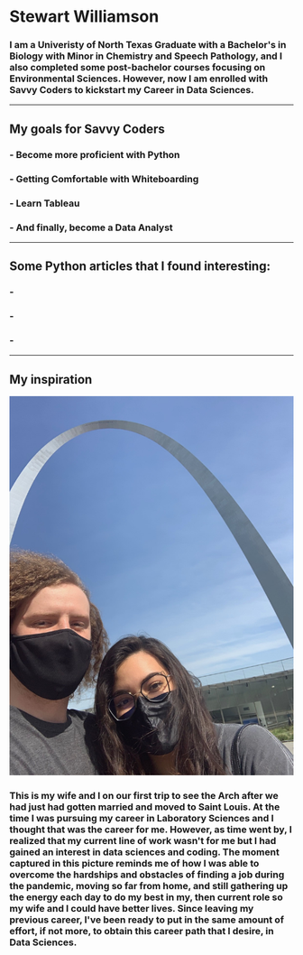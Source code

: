 # Stewart Williamson
### I am a Univeristy of North Texas Graduate with a Bachelor's in Biology with Minor in Chemistry and Speech Pathology, and I also completed some post-bachelor courses focusing on Environmental Sciences. However, now I am enrolled with Savvy Coders to kickstart my Career in Data Sciences.
---
## My goals for Savvy Coders
### - Become more proficient with Python
### - Getting Comfortable with Whiteboarding
### - Learn Tableau
### - And finally, become a Data Analyst
---
## Some Python articles that I found interesting:
### -
### -
### -
---
## My inspiration
![My wife and I](IMG_6717.jpg)
### This is my wife and I on our first trip to see the Arch after we had just had gotten married and moved to Saint Louis. At the time I was pursuing my career in Laboratory Sciences and I thought that was the career for me. However, as time went by, I realized that my current line of work wasn't for me but I had gained an interest in data sciences and coding. The moment captured in this picture reminds me of how I was able to overcome the hardships and obstacles of finding a job during the pandemic, moving so far from home, and still gathering up the energy each day to do my best in my, then current role so my wife and I could have better lives. Since leaving my previous career, I've been ready to put in the same amount of effort, if not more, to obtain this career path that I desire, in Data Sciences.
